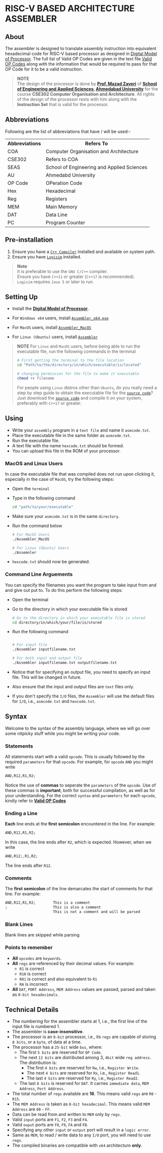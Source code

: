 # RISC-V BASED ARCHITECTURE ASSEMBLER

## About

The assembler is designed to translate assembly instruction into equivalent hexadecimal code for RISC-V based processor as designed in [Digital Model of Processor](./Digital%20Model%20of%20Processor.circ). The full list of Valid OP Codes are given in the text file [Valid OP Codes](./Valid%20OP%20Codes.txt) along with the information that would be required to pass for that OP Code for it to be a valid instruction.

> **NOTE**  
> The design of the processor is done by **[Prof. Mazad Zaveri][1]** of **[School of Engineering and Applied Sciences][2], [Ahmedabad University][3]** for the course **CSE302 Computer Organisation and Architecture**. All rights of the design of the processor rests with him along with the **Instruction Set** that is valid for the processor.

## Abbreviations

Following are the list of abbreviations that have / will be used:-

<table>
  <tr>
    <th>Abbreviations</th>
    <th>Refers To</th>
  </tr>
  <tr>
    <td>COA</td>
    <td>Computer Organisation and Architecture</td>
  </tr>
  <tr>
    <td>CSE302</td>
    <td>Refers to COA</td>
  </tr>
  <tr>
    <td>SEAS</td>
    <td>School of Engineering and Applied Sciences</td>
  </tr>
  <tr>
    <td>AU</td>
    <td>Ahmedabd University</td>
  </tr>
  <tr>
    <td>OP Code</td>
    <td>OPeration Code</td>
  </tr>
  <tr>
    <td>Hex</td>
    <td>Hexadecimal</td>
  </tr>
  <tr>
    <td>Reg</td>
    <td>Registers</td>
  </tr>
  <tr>
    <td>MEM</td>
    <td>Main Memory</td>
  </tr>
  <tr>
    <td>DAT</td>
    <td>Data Line</td>
  </tr>
  <tr>
    <td>PC</td>
    <td>Program Counter</td>
  </tr>
</table>

## Pre-installation

1. Ensure you have a [`C++ Compiler`](https://sourceforge.net/projects/mingw/) installed and available on system path.
2. Ensure you have [`Logisim`](https://sourceforge.net/projects/circuit/#) installed.  

> **Note**  
> It is preferable to use the `GNU C/C++` compiler.  
> Ensure you have `C++11` or greater (`C++17` is recommended).  
> `Logisim` requires `Java 5` or later to run.

## Setting Up

- Install the [**Digital Model of Processor**](https://github.com/Ashwamedh-14/RISC-V-Based-Architecture-Assembler/raw/refs/heads/main/Digital%20Model%20of%20Processor.circ).

- For `Windows x64` users, install [`Assembler_x64.exe`](https://github.com/Ashwamedh-14/RISC-V-Based-Architecture-Assembler/raw/refs/heads/main/bin/Assembler_x64.exe)  

- For `MacOS` users, install [`Assembler_MacOS`](https://github.com/Ashwamedh-14/RISC-V-Based-Architecture-Assembler/raw/refs/heads/main/bin/Assembler_MacOS)  

- For `Linux (Ubuntu)` users, install [`Assembler`](https://github.com/Ashwamedh-14/RISC-V-Based-Architecture-Assembler/raw/refs/heads/main/bin/Assembler)

> **NOTE**
> For `Linux` and `MacOS` users, before being able to run the executable file, run the following commands in the terminal
>
> ``` bash
> # First getting the terminal to the file location
> cd "Path/to/the/directory/in/which/executable/is/located"
>
> # changing permission for the file to make it executable
> chmod +x filename
> ```
>
> For people using `Linux` distros other than `Ubuntu`, do you really need a step by step guide to obtain the executable file for the [`source code`][4]? Just download the [`source code`][4] and compile it on your system, preferably with `C++17` or greater.  

## Using

- Write your `assembly` program in a `text file` and name it `asmcode.txt`.
- Place the executable file in the same folder as `asmcode.txt`.
- Run the executable file.
- A text file with the name `hexcode.txt` should be formed.
- You can upload this file in the ROM of your processor.

### MacOS and Linux Users

In case the executable file that was compiled does not run upon clicking it, especially in the case of `MacOS`, try the following steps:

- Open the `terminal`
- Type in the following command
  
  ``` Bash
  cd "path/to/your/executable"
  ```

- Make sure your `asmcode.txt` is in the same `directory`.
- Run the command below

  ``` Bash
  # For MacOS Users
  ./Assembler_MacOS

  # For Linux (Ubuntu) Users
  ./Assemnler  
  ```

- `hexcode.txt` should now be generated.

### Command Line Arguements

You can specify the filenames you want the program to take input from and and give out put to. To do this perform the following steps:

- Open the terminal
- Go to the directory in which your executable file is stored
  
  ``` Bash
  # Go to the directory in which your executable file is stored
  cd directory/in/which/your/file/is/stored
  ```

- Run the following command

  ``` Bash

  # For input file
  ./Assembler inputfilename.txt

  # For both input and output file
  ./Assembler inputfilename.txt outputfilename.txt
  
  ```

- Notice that for specifying an output file, you need to specify an input file. This will be changed in future.
- Also ensure that the input and output files are `text` files only.
- If you don't specify the `I/O` files, the `Assembler` will use the default files for `I/O`, i.e., `asmcode.txt` and `hexcode.txt`.

## Syntax

Welcome to the syntax of the assembly language, where we will go over some nitpicky stuff while you might be writing your code.

### Statements

All statements start with a valid `opcode`. This is usually followed by the required `parameters` for that `opcode`. For example, for `opcode` `AND` you might write

``` txt
AND,R12,R1,R2;
```

Notice the use of **commas** to seperate the `parameters` of the `opcode`. Use of these commas is **important**, both for successful compilation, as well as for your understanding. For the correct `syntax` and `parameters` for each `opcode`, kindly refer to [**Valid OP Codes**](./Valid%20OP%20Codes.txt)

### Ending a Line

**Each** line ends at the **first** **semicolon** encountered in the line. For example:

``` txt
AND,R12,R1,R2;
```

In this case, the line ends after `R2`, which is expected. However, when we write

``` txt
AND,R12;,R1,R2;
```

The line ends after `R12`.

### Comments

The **first** **semicolon** of the line demarcates the start of comments for that line. For example:

``` txt
AND,R12,R1,R2;        This is a comment
;                     This is also a comment
                      This is not a comment and will be parsed
```

### Blank Lines

Blank lines are skipped while parsing

### Points to remember

- **All** `opcodes` are `keywords`.
- **All** `regs` are referenced by their decimal values. For example:
  - `R1` is correct
  - `R10` is correct
  - `R01` is correct and also equivalent to `R1`
  - `RA` is incorrect
- **All** `DAT`, `PORT Address`, `MEM Address` values are passed, parsed and taken as `8-bit hexadecimals`.

## Technical Details

- The numbering for the assembler starts at 1, i.e., the first line of the input file is numbered 1.
- The assembler is **case-insensitive**.
- The processor is an `8-bit` processor, i.e., its `regs` are capable of storing `8 bits`, or a `byte`, of data at a time.
- The processor has a `25-bit` wide `bus`, where:
  - The first `5 bits` are reserved for `OP Code`.
  - The next `12 bits` are distributed among 3, `4bit` wide `reg address`. The distribution is:
    - The first `4 bits` are reserved for `Rw`, i.e., `Register Write`.
    - The next `4 bits` are reserved for `Rx`, i.e., `Register Read1`.
    - The last `4 bits` are reserved for `Ry`, i.e., `Register Read2`.
  - The last `8 bits` is reserved for `DAT`. It carries `immediate data`, `MEM Address`, `Port Address`.
- The total number of `regs` available are **16**. This means valid `regs` are `R0` - `R15`.
- The `MEM Address` is taken as `8-bit hexadecimal`. This means valid `MEM Address` are `00` - `FF`.
- Data can be read from and written to `MEM` only by `regs`.
- Valid `input` ports are `F1`, `F2`, `F3` and `F4`.
- Valid `ouput` ports are `F8`, `F9`, `FA` and `FB`.
- Specifying any other `input` or `output` port will result in a `logic error`.
- Same as `MEM`, to read / write data to any `I/O` port, you will need to use `regs`.
- The compiled binaries are compatible with `x64` architecture **only**.

[1]: https://ahduni.edu.in/academics/schools-centres/school-of-engineering-and-applied-science/people-1/mazad-zaveri/
[2]: https://ahduni.edu.in/academics/schools-centres/school-of-engineering-and-applied-science/
[3]: https://ahduni.edu.in/
[4]: https://github.com/Ashwamedh-14/RISC-V-Based-Architecture-Assembler/raw/refs/heads/main/New%20Code/main.cpp
